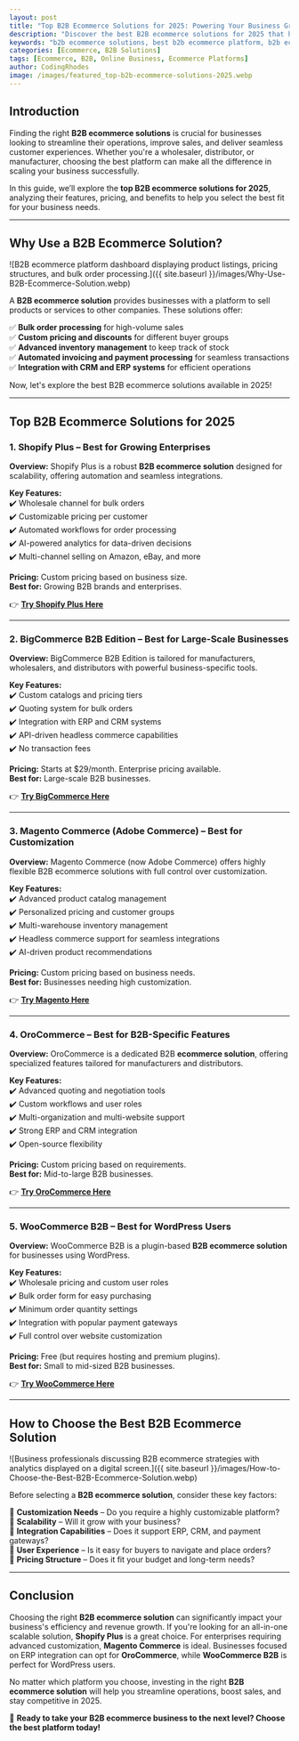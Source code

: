 ```yaml
---
layout: post
title: "Top B2B Ecommerce Solutions for 2025: Powering Your Business Growth"
description: "Discover the best B2B ecommerce solutions for 2025 that help businesses streamline operations, boost sales, and enhance customer experiences. Compare features, pricing, and benefits to choose the right platform."
keywords: "b2b ecommerce solutions, best b2b ecommerce platform, b2b ecommerce software, business ecommerce solutions, b2b online store platforms"
categories: [Ecommerce, B2B Solutions]
tags: [Ecommerce, B2B, Online Business, Ecommerce Platforms]
author: CodingRhodes
image: /images/featured_top-b2b-ecommerce-solutions-2025.webp
---
```


## Introduction

Finding the right **B2B ecommerce solutions** is crucial for businesses looking to streamline their operations, improve sales, and deliver seamless customer experiences. Whether you're a wholesaler, distributor, or manufacturer, choosing the best platform can make all the difference in scaling your business successfully.

In this guide, we’ll explore the **top B2B ecommerce solutions for 2025**, analyzing their features, pricing, and benefits to help you select the best fit for your business needs.

---

## Why Use a B2B Ecommerce Solution?

![B2B ecommerce platform dashboard displaying product listings, pricing structures, and bulk order processing.]({{ site.baseurl }}/images/Why-Use-B2B-Ecommerce-Solution.webp)


A **B2B ecommerce solution** provides businesses with a platform to sell products or services to other companies. These solutions offer:

✅ **Bulk order processing** for high-volume sales  
✅ **Custom pricing and discounts** for different buyer groups  
✅ **Advanced inventory management** to keep track of stock  
✅ **Automated invoicing and payment processing** for seamless transactions  
✅ **Integration with CRM and ERP systems** for efficient operations  

Now, let's explore the best B2B ecommerce solutions available in 2025!

---

## Top B2B Ecommerce Solutions for 2025

### 1. **Shopify Plus** – Best for Growing Enterprises

**Overview:** Shopify Plus is a robust **B2B ecommerce solution** designed for scalability, offering automation and seamless integrations.

**Key Features:**  
✔️ Wholesale channel for bulk orders  
✔️ Customizable pricing per customer  
✔️ Automated workflows for order processing  
✔️ AI-powered analytics for data-driven decisions  
✔️ Multi-channel selling on Amazon, eBay, and more  

**Pricing:** Custom pricing based on business size.  
**Best for:** Growing B2B brands and enterprises.  

👉 **[Try Shopify Plus Here](https://www.shopify.com/plus)**

---

### 2. **BigCommerce B2B Edition** – Best for Large-Scale Businesses

**Overview:** BigCommerce B2B Edition is tailored for manufacturers, wholesalers, and distributors with powerful business-specific tools.

**Key Features:**  
✔️ Custom catalogs and pricing tiers  
✔️ Quoting system for bulk orders  
✔️ Integration with ERP and CRM systems  
✔️ API-driven headless commerce capabilities  
✔️ No transaction fees  

**Pricing:** Starts at $29/month. Enterprise pricing available.  
**Best for:** Large-scale B2B businesses.  

👉 **[Try BigCommerce Here](https://www.bigcommerce.com/)**

---

### 3. **Magento Commerce (Adobe Commerce)** – Best for Customization

**Overview:** Magento Commerce (now Adobe Commerce) offers highly flexible B2B ecommerce solutions with full control over customization.

**Key Features:**  
✔️ Advanced product catalog management  
✔️ Personalized pricing and customer groups  
✔️ Multi-warehouse inventory management  
✔️ Headless commerce support for seamless integrations  
✔️ AI-driven product recommendations  

**Pricing:** Custom pricing based on business needs.  
**Best for:** Businesses needing high customization.  

👉 **[Try Magento Here](https://business.adobe.com/products/magento/magento-commerce.html)**

---

### 4. **OroCommerce** – Best for B2B-Specific Features

**Overview:** OroCommerce is a dedicated B2B **ecommerce solution**, offering specialized features tailored for manufacturers and distributors.

**Key Features:**  
✔️ Advanced quoting and negotiation tools  
✔️ Custom workflows and user roles  
✔️ Multi-organization and multi-website support  
✔️ Strong ERP and CRM integration  
✔️ Open-source flexibility  

**Pricing:** Custom pricing based on requirements.  
**Best for:** Mid-to-large B2B businesses.  

👉 **[Try OroCommerce Here](https://oroinc.com/b2b-ecommerce/)**

---

### 5. **WooCommerce B2B** – Best for WordPress Users

**Overview:** WooCommerce B2B is a plugin-based **B2B ecommerce solution** for businesses using WordPress.

**Key Features:**  
✔️ Wholesale pricing and custom user roles  
✔️ Bulk order form for easy purchasing  
✔️ Minimum order quantity settings  
✔️ Integration with popular payment gateways  
✔️ Full control over website customization  

**Pricing:** Free (but requires hosting and premium plugins).  
**Best for:** Small to mid-sized B2B businesses.  

👉 **[Try WooCommerce Here](https://woocommerce.com/products/b2b-for-woocommerce/)**

---

## How to Choose the Best B2B Ecommerce Solution

![Business professionals discussing B2B ecommerce strategies with analytics displayed on a digital screen.]({{ site.baseurl }}/images/How-to-Choose-the-Best-B2B-Ecommerce-Solution.webp)

Before selecting a **B2B ecommerce solution**, consider these key factors:

🔹 **Customization Needs** – Do you require a highly customizable platform?  
🔹 **Scalability** – Will it grow with your business?  
🔹 **Integration Capabilities** – Does it support ERP, CRM, and payment gateways?  
🔹 **User Experience** – Is it easy for buyers to navigate and place orders?  
🔹 **Pricing Structure** – Does it fit your budget and long-term needs?  

---

## Conclusion

Choosing the right **B2B ecommerce solution** can significantly impact your business's efficiency and revenue growth. If you're looking for an all-in-one scalable solution, **Shopify Plus** is a great choice. For enterprises requiring advanced customization, **Magento Commerce** is ideal. Businesses focused on ERP integration can opt for **OroCommerce**, while **WooCommerce B2B** is perfect for WordPress users.

No matter which platform you choose, investing in the right **B2B ecommerce solution** will help you streamline operations, boost sales, and stay competitive in 2025.

🚀 **Ready to take your B2B ecommerce business to the next level? Choose the best platform today!**

